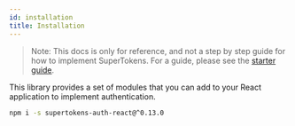 ```yaml
---
id: installation
title: Installation
---
```


> Note: This docs is only for reference, and not a step by step guide for how to implement SuperTokens. For a guide, please see the [starter guide](/docs/emailpassword/quick-setup/frontend#3-setup-routes).

This library provides a set of modules that you can add to your React application to implement authentication.

```bash
npm i -s supertokens-auth-react@^0.13.0
```